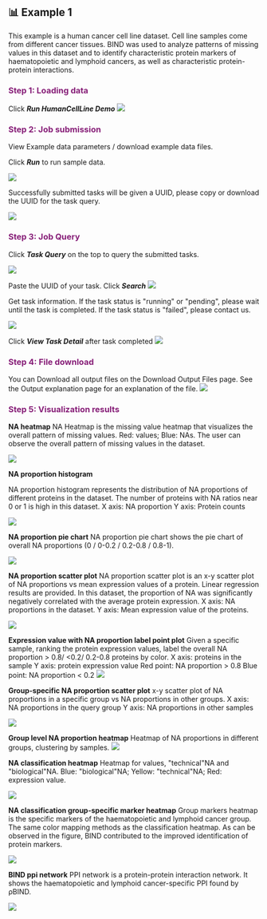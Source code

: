 ## 📊 Example 1

This example is a human cancer cell line dataset. Cell line samples come from different cancer tissues. BIND was used to analyze patterns of missing values in this dataset and to identify characteristic protein markers of haematopoietic and lymphoid cancers, as well as characteristic protein-protein interactions.

### <font color= #871F78>Step 1: Loading data</font>

Click ***Run HumanCellLine Demo***
<img src="./imgs/exa1_1.png">


### <font color= #871F78>Step 2: Job submission</font>

View Example data parameters / download example data files.

Click ***Run*** to run sample data.

<img src="./imgs/exa1_2.png">


Successfully submitted tasks will be given a UUID, please copy or download the UUID for the task query.

<img src="./imgs/exa1_3.png">

### <font color= #871F78>Step 3: Job Query</font>


Click ***Task Query*** on the top to query the submitted tasks.

<img src="./imgs/taskquery.png">

Paste the UUID of your task. Click ***Search***
<img src="./imgs/pasteuuid.png">

Get task information. If the task status is "running" or "pending", please wait until the task is completed. If the task status is "failed", please contact us.

<img src="./imgs/exa1_4.png">

Click ***View Task Detail*** after task completed
<img src="./imgs/exa1_5.png">

### <font color= #871F78>Step 4: File download </font>

You can Download all output files on the Download Output Files page. See the Output explanation page for an explanation of the file.
<img src="./imgs/exa1_6.png">

### <font color= #871F78>Step 5: Visualization results</font>

**NA heatmap**
NA Heatmap is the missing value heatmap that visualizes the overall pattern of missing values. Red: values; Blue: NAs. The user can observe the overall pattern of missing values in the dataset.

<img src="./imgs/exa1_7.png">

**NA proportion histogram**

NA proportion histogram represents the distribution of NA proportions of different proteins in the dataset. The number of proteins with NA ratios near 0 or 1 is high in this dataset.
X axis: NA proportion
Y axis: Protein counts

<img src="./imgs/exa1_8.png">

**NA proportion pie chart**
NA proportion pie chart shows the pie chart of overall NA proportions (0 / 0-0.2 / 0.2-0.8 / 0.8-1).

<img src="./imgs/exa1_9.png">

**NA proportion scatter plot**
NA proportion scatter plot is an x-y scatter plot of NA proportions vs mean expression values of a protein. Linear regression results are provided. In this dataset, the proportion of NA was significantly negatively correlated with the average protein expression.
X axis: NA proportions in the dataset.
Y axis: Mean expression value of the proteins.

<img src="./imgs/exa1_10.png">

**Expression value with NA proportion label point plot**
Given a specific sample, ranking the protein expression values, label the overall NA proportion > 0.8/ <0.2/ 0.2-0.8 proteins by color.
X axis: proteins in the sample
Y axis: protein expression value
Red point: NA proportion > 0.8
Blue point: NA proportion < 0.2
<img src="./imgs/exa1_14.png">

**Group-specific NA proportion scatter plot**
x-y scatter plot of NA proportions in a specific group vs NA proportions in other groups.
X axis: NA proportions in the query group
Y axis: NA proportions in other samples

<img src="./imgs/exa1_15.png">

**Group level NA proportion heatmap**
Heatmap of NA proportions in different groups, clustering by samples. 
<img src="./imgs/exa1_16.png">

**NA classification heatmap**
Heatmap for values, "technical"NA and "biological"NA. Blue: "biological"NA; Yellow: "technical"NA; Red: expression value.

<img src="./imgs/exa1_11.png">

**NA classification group-specific marker heatmap**
Group markers heatmap is the specific markers of the haematopoietic and lymphoid cancer group. The same color mapping methods as the classification heatmap. As can be observed in the figure, BIND contributed to the improved identification of protein markers.

<img src="./imgs/exa1_13.png">


**BIND ppi network**
PPI network is a protein-protein interaction network. It shows the haematopoietic and lymphoid cancer-specific PPI found by ρBIND.

<img src="./imgs/exa1_12.png">
